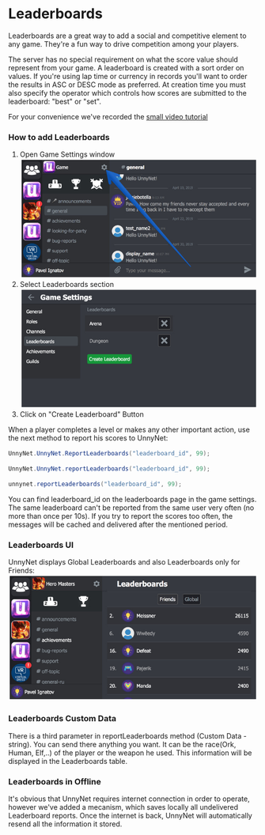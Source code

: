 # Leaderboards

Leaderboards are a great way to add a social and competitive element to any game. They're a fun way to drive competition among your players.

The server has no special requirement on what the score value should represent from your game. A leaderboard is created with a sort order on values. If you're using lap time or currency in records you'll want to order the results in ASC or DESC mode as preferred. At creation time you must also specify the operator which controls how scores are submitted to the leaderboard: "best" or "set".

For your convenience we've recorded the [small video tutorial](https://youtu.be/fvbJznVhaw0)

### How to add Leaderboards
1.  Open Game Settings window
    ![Screenshot](../img/game_settings.jpg)
2.  Select Leaderboards section
    ![Screenshot](../img/leaders.jpg)
3.  Click on "Create Leaderboard" Button
    
When a player completes a level or makes any other important action, use the next method to report his scores to UnnyNet:

```csharp fct_label="Unity"
UnnyNet.UnnyNet.ReportLeaderboards("leaderboard_id", 99);
```

```csharp fct_label="JavaScript"
UnnyNet.UnnyNet.reportLeaderboards("leaderboard_id", 99);
```

```java fct_label="Java"
unnynet.reportLeaderboards("leaderboard_id", 99);
```

You can find leaderboard_id on the leaderboards page in the game settings.
The same leaderboard can't be reported from the same user very often (no more than once per 10s). If you try to report the scores too often, the messages will be cached and delivered after the mentioned period.

### Leaderboards UI
UnnyNet displays Global Leaderboards and also Leaderboards only for Friends:
    ![Screenshot](../img/leaders_2.jpg)
    
### Leaderboards Custom Data
There is a third parameter in reportLeaderboards method (Custom Data - string). You can send there anything you want. It can be the race(Ork, Human, Elf,..) of the player or the weapon he used. This information will be displayed in the Leaderboards table.

### Leaderboards in Offline
It's obvious that UnnyNet requires internet connection in order to operate, however we've added a mecanism, which saves locally all undelivered Leaderboard reports. Once the internet is back, UnnyNet will automatically resend all the information it stored. 
